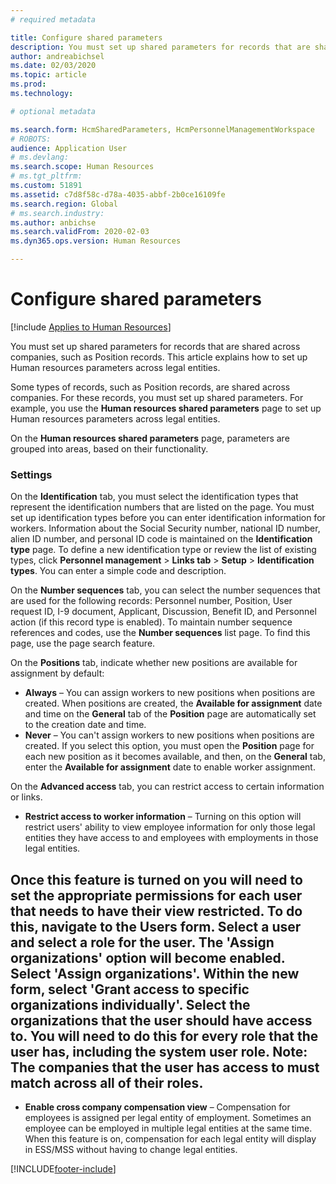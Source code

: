 ```yaml
---
# required metadata

title: Configure shared parameters
description: You must set up shared parameters for records that are shared across companies, such as Position records. This article explains how to set up Human resources parameters across legal entities.
author: andreabichsel
ms.date: 02/03/2020
ms.topic: article
ms.prod: 
ms.technology: 

# optional metadata

ms.search.form: HcmSharedParameters, HcmPersonnelManagementWorkspace
# ROBOTS: 
audience: Application User
# ms.devlang: 
ms.search.scope: Human Resources
# ms.tgt_pltfrm: 
ms.custom: 51891
ms.assetid: c7d8f58c-d78a-4035-abbf-2b0ce16109fe
ms.search.region: Global
# ms.search.industry: 
ms.author: anbichse
ms.search.validFrom: 2020-02-03
ms.dyn365.ops.version: Human Resources

---
```


# Configure shared parameters

[!include [Applies to Human Resources](../includes/applies-to-hr.md)]

You must set up shared parameters for records that are shared across companies, such as Position records. This article explains how to set up Human resources parameters across legal entities.

Some types of records, such as Position records, are shared across companies. For these records, you must set up shared parameters. For example, you use the **Human resources shared parameters** page to set up Human resources parameters across legal entities. 

On the **Human resources shared parameters** page, parameters are grouped into areas, based on their functionality. 

### Settings
On the **Identification** tab, you must select the identification types that represent the identification numbers that are listed on the page. You must set up identification types before you can enter identification information for workers. Information about the Social Security number, national ID number, alien ID number, and personal ID code is maintained on the **Identification type** page. To define a new identification type or review the list of existing types, click **Personnel management** &gt; **Links tab** &gt; **Setup** &gt; **Identification types**. You can enter a simple code and description. 

On the **Number sequences** tab, you can select the number sequences that are used for the following records: Personnel number, Position, User request ID, I-9 document, Applicant, Discussion, Benefit ID, and Personnel action (if this record type is enabled). To maintain number sequence references and codes, use the **Number sequences** list page. To find this page, use the page search feature. 

On the **Positions** tab, indicate whether new positions are available for assignment by default:

-   **Always** – You can assign workers to new positions when positions are created. When positions are created, the **Available for assignment** date and time on the **General** tab of the **Position** page are automatically set to the creation date and time.
-   **Never** – You can't assign workers to new positions when positions are created. If you select this option, you must open the **Position** page for each new position as it becomes available, and then, on the **General** tab, enter the **Available for assignment** date to enable worker assignment.

On the **Advanced access** tab, you can restrict access to certain information or links.

-   **Restrict access to worker information** – Turning on this option will restrict users' ability to view employee information for only those legal entities they have access to and employees with employments in those legal entities.
 
Once this feature is turned on you will need to set the appropriate permissions for each user that needs to have their view restricted. To do this, navigate to the Users form.  Select a user and select a role for the user.  The 'Assign organizations' option will become enabled.  Select 'Assign organizations'.  Within the new form, select 'Grant access to specific organizations individually'.  Select the organizations that the user should have access to.  You will need to do this for every role that the user has, including the system user role.  Note:  The companies that the user has access to must match across all of their roles.
-      
-   **Enable cross company compensation view** –  Compensation for employees is assigned per legal entity of employment.  Sometimes an employee can be employed in multiple legal entities at the same time.  When this feature is on, compensation for each legal entity will display in ESS/MSS without having to change legal entities. 

[!INCLUDE[footer-include](../includes/footer-banner.md)]
